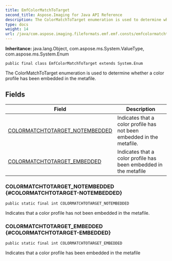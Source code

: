 ```yaml
---
title: EmfColorMatchToTarget
second_title: Aspose.Imaging for Java API Reference
description: The ColorMatchToTarget enumeration is used to determine whether a color profile has been embedded in the metafile.
type: docs
weight: 14
url: /java/com.aspose.imaging.fileformats.emf.emf.consts/emfcolormatchtotarget/
---
```

**Inheritance:**
java.lang.Object, com.aspose.ms.System.ValueType, com.aspose.ms.System.Enum
```
public final class EmfColorMatchToTarget extends System.Enum
```

The ColorMatchToTarget enumeration is used to determine whether a color profile has been embedded in the metafile.
## Fields

| Field | Description |
| --- | --- |
| [COLORMATCHTOTARGET_NOTEMBEDDED](#COLORMATCHTOTARGET-NOTEMBEDDED) | Indicates that a color profile has not been embedded in the metafile. |
| [COLORMATCHTOTARGET_EMBEDDED](#COLORMATCHTOTARGET-EMBEDDED) | Indicates that a color profile has been embedded in the metafile |
### COLORMATCHTOTARGET_NOTEMBEDDED {#COLORMATCHTOTARGET-NOTEMBEDDED}
```
public static final int COLORMATCHTOTARGET_NOTEMBEDDED
```


Indicates that a color profile has not been embedded in the metafile.

### COLORMATCHTOTARGET_EMBEDDED {#COLORMATCHTOTARGET-EMBEDDED}
```
public static final int COLORMATCHTOTARGET_EMBEDDED
```


Indicates that a color profile has been embedded in the metafile

